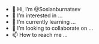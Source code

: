 - 👋 Hi, I’m @Soslanburnatsev
- 👀 I’m interested in ...
- 🌱 I’m currently learning ...
- 💞️ I’m looking to collaborate on ...
- 📫 How to reach me ...

<!---
Soslanburnatsev/Soslanburnatsev is a ✨ special ✨ repository because its `README.md` (this file) appears on your GitHub profile.
You can click the Preview link to take a look at your changes.
--->
